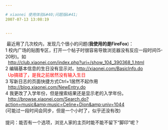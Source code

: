 ```yaml
---

# xiaonei 使用体验&#40;问题版&#41;
2007-07-13 13:08:19


---
```



&nbsp;最近用了几次校内，发现几个很小的问题(<span style="font-weight: bold;">我使用的是FireFox</span>)：<br />
1 校内广场的贴图专区，打开一个帖子时很容易导致浏览器没有反应一段时间(5-20秒)。如<br />
&nbsp; http://club.xiaonei.com/index.php?uri=/show_104_390368_1.html<br />
2 编辑基本信息的生日没有显示对。http://xiaonei.com/BasicInfo.do<br />
&nbsp; <span style="color: rgb(255, 0, 0);">Up搞错了，是我之前居然没有输入生日</span><br />
3 写新日志的页面快捷方式Ctrl+1居然不起作用<br />
&nbsp; http://blog.xiaonei.com/NewEntry.do<br />
4 我更改了入学年份，但是搜索结果还是显示老的入学年份。<br />
&nbsp; http://browse.xiaonei.com/Search.do?action=music&amp;music=Celine+Dion&amp;univ=1044<br />
(可能过一段时间会同步，但是一个小时了，似乎还没有改)<br />
<br />
提问：能否有一个选项，浏览人家的主页时能不能不留下“脚印”呢？<br />
